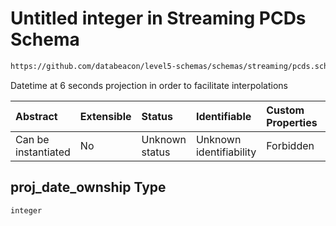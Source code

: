 # Untitled integer in Streaming PCDs Schema

```txt
https://github.com/databeacon/level5-schemas/schemas/streaming/pcds.schema.json#/properties/proj_date_ownship
```

Datetime at 6 seconds projection in order to facilitate interpolations

| Abstract            | Extensible | Status         | Identifiable            | Custom Properties | Additional Properties | Access Restrictions | Defined In                                                                        |
| :------------------ | :--------- | :------------- | :---------------------- | :---------------- | :-------------------- | :------------------ | :-------------------------------------------------------------------------------- |
| Can be instantiated | No         | Unknown status | Unknown identifiability | Forbidden         | Allowed               | none                | [pcds.schema.json\*](../../out/streaming/pcds.schema.json "open original schema") |

## proj\_date\_ownship Type

`integer`
